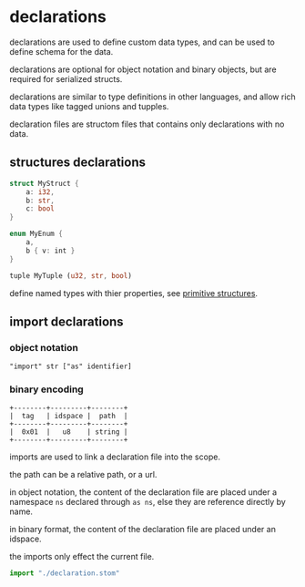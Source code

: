 # declarations
declarations are used to define custom data types, and can be used to define schema for the data.

declarations are optional for object notation and binary objects, but are required for serialized structs.

declarations are similar to type definitions in other languages, and allow rich data types like tagged unions and tupples.

declaration files are structom files that contains only declarations with no data.

## structures declarations
```rust
struct MyStruct {
	a: i32,
	b: str,
	c: bool
}

enum MyEnum {
	a,
	b { v: int }
}

tuple MyTuple (u32, str, bool)
```
define named types with thier properties, see [primitive structures](./primitive-structures.md).

## import declarations
### object notation
```
"import" str ["as" identifier]
```

### binary encoding
```
+--------+---------+--------+
|  tag   | idspace |  path  |
+--------+---------+--------+
|  0x01  |   u8    | string |
+--------+---------+--------+
```
imports are used to link a declaration file into the scope.

the path can be a relative path, or a url.

in object notation, the content of the declaration file are placed under a namespace `ns` declared through `as ns`, else they are reference directly by name.

in binary format, the content of the declaration file are placed under an idspace.

the imports only effect the current file.

```javascript
import "./declaration.stom"
```